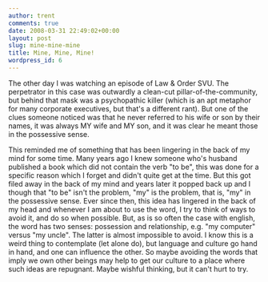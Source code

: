 ```yaml
---
author: trent
comments: true
date: 2008-03-31 22:49:02+00:00
layout: post
slug: mine-mine-mine
title: Mine, Mine, Mine!
wordpress_id: 6
---
```


The other day I was watching an episode of Law & Order SVU.  The perpetrator in this case was outwardly a clean-cut pillar-of-the-community, but behind that mask was a psychopathic killer (which is an apt metaphor for many corporate executives, but that's a different rant).  But one of the clues someone noticed was that he never referred to his wife or son by their names, it was always MY wife and MY son, and it was clear he meant those in the possessive sense.

This reminded me of something that has been lingering in the back of my mind for some time.  Many years ago I knew someone who's husband published a book which did not contain the verb "to be", this was done for a specific reason which I forget and didn't quite get at the time.  But this got filed away in the back of my mind and years later it popped back up and I though that "to be" isn't the problem, "my" is the problem, that is, "my" in the possessive sense.  Ever since then, this idea has lingered in the back of my head and whenever I am about to use the word, I try to think of ways to avoid it, and do so when possible.  But, as is so often the case with english, the word has two senses:  possession and relationship, e.g. "my computer" versus "my uncle".  The latter is almost impossible to avoid.
I know this is a weird thing to contemplate (let alone do), but language and culture go hand in hand, and one can influence the other.  So maybe avoiding the words that imply we own other beings may help to get our culture to a place where such ideas are repugnant.  Maybe wishful thinking, but it can't hurt to try.
